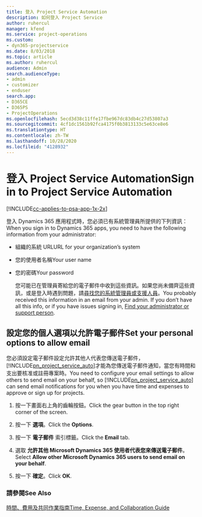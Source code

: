 ```yaml
---
title: 登入 Project Service Automation
description: 如何登入 Project Service
author: ruhercul
manager: kfend
ms.service: project-operations
ms.custom:
- dyn365-projectservice
ms.date: 8/03/2018
ms.topic: article
ms.author: ruhercul
audience: Admin
search.audienceType:
- admin
- customizer
- enduser
search.app:
- D365CE
- D365PS
- ProjectOperations
ms.openlocfilehash: 5ecd3d38c11ffe17fbe967dc83db4c27d53807a3
ms.sourcegitcommit: 4cf1dc1561b92fca4175f0b3813133c5e63ce8e6
ms.translationtype: HT
ms.contentlocale: zh-TW
ms.lasthandoff: 10/28/2020
ms.locfileid: "4128932"
---
```

# <a name="sign-in-to-project-service-automation"></a><span data-ttu-id="8e9cd-103">登入 Project Service Automation</span><span class="sxs-lookup"><span data-stu-id="8e9cd-103">Sign in to Project Service Automation</span></span>

[!INCLUDE[cc-applies-to-psa-app-1x-2x](../includes/cc-applies-to-psa-app-1x-2x.md)]

<span data-ttu-id="8e9cd-104">登入 Dynamics 365 應用程式時，您必須已有系統管理員所提供的下列資訊：</span><span class="sxs-lookup"><span data-stu-id="8e9cd-104">When you sign in to Dynamics 365 apps, you need to have the following information from your administrator:</span></span>  
  
- <span data-ttu-id="8e9cd-105">組織的系統 URL</span><span class="sxs-lookup"><span data-stu-id="8e9cd-105">URL for your organization’s system</span></span>  
  
- <span data-ttu-id="8e9cd-106">您的使用者名稱</span><span class="sxs-lookup"><span data-stu-id="8e9cd-106">Your user name</span></span>  
  
- <span data-ttu-id="8e9cd-107">您的密碼</span><span class="sxs-lookup"><span data-stu-id="8e9cd-107">Your password</span></span>  
  
  <span data-ttu-id="8e9cd-108">您可能已在管理員寄給您的電子郵件中收到這些資訊。如果您尚未備齊這些資訊，或是登入時遇到問題，請[尋找您的系統管理員或支援人員](https://docs.microsoft.com/dynamics365/customerengagement/on-premises/basics/find-administrator-support)。</span><span class="sxs-lookup"><span data-stu-id="8e9cd-108">You probably received this information in an email from your admin. If you don’t have all this info, or if you have issues signing in, [Find your administrator or support person](https://docs.microsoft.com/dynamics365/customerengagement/on-premises/basics/find-administrator-support).</span></span>  
  
## <a name="set-your-personal-options-to-allow-email"></a><span data-ttu-id="8e9cd-109">設定您的個人選項以允許電子郵件</span><span class="sxs-lookup"><span data-stu-id="8e9cd-109">Set your personal options to allow email</span></span>  
 <span data-ttu-id="8e9cd-110">您必須設定電子郵件設定允許其他人代表您傳送電子郵件，[!INCLUDE[pn_project_service_auto](../includes/pn-project-service-auto.md)]才能為您傳送電子郵件通知，當您有時間和支出要核准或註冊專案時。</span><span class="sxs-lookup"><span data-stu-id="8e9cd-110">You need to configure your email settings to allow others to send email on your behalf, so [!INCLUDE[pn_project_service_auto](../includes/pn-project-service-auto.md)] can send email notifications for you when you have time and expenses to approve or sign up for projects.</span></span>  
  
1.  <span data-ttu-id="8e9cd-111">按一下畫面右上角的齒輪按鈕。</span><span class="sxs-lookup"><span data-stu-id="8e9cd-111">Click the gear button in the top right corner of the screen.</span></span>  
  
2.  <span data-ttu-id="8e9cd-112">按一下 **選項**。</span><span class="sxs-lookup"><span data-stu-id="8e9cd-112">Click the **Options**.</span></span>  
  
3.  <span data-ttu-id="8e9cd-113">按一下 **電子郵件** 索引標籤。</span><span class="sxs-lookup"><span data-stu-id="8e9cd-113">Click the **Email** tab.</span></span>  
  
4.  <span data-ttu-id="8e9cd-114">選取 **允許其他 Microsoft Dynamics 365 使用者代表您來傳送電子郵件**。</span><span class="sxs-lookup"><span data-stu-id="8e9cd-114">Select **Allow other Microsoft Dynamics 365 users to send email on your behalf**.</span></span>  
  
5.  <span data-ttu-id="8e9cd-115">按一下 **確定**。</span><span class="sxs-lookup"><span data-stu-id="8e9cd-115">Click **OK**.</span></span>  
  
### <a name="see-also"></a><span data-ttu-id="8e9cd-116">請參閱</span><span class="sxs-lookup"><span data-stu-id="8e9cd-116">See Also</span></span>  
 [<span data-ttu-id="8e9cd-117">時間、費用及共同作業指南</span><span class="sxs-lookup"><span data-stu-id="8e9cd-117">Time, Expense, and Collaboration Guide</span></span>](../psa/time-expense-collaboration-guide.md)

